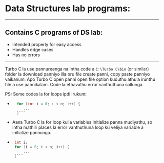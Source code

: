 # Data Structures lab programs:

---

## Contains C programs of DS lab:

  - Intended properly for easy access
  - Handles edge cases
  - Has no errors

---

Turbo C la use pannureenga na intha code a `C:\Turbo C\bin` (or similar) folder la download panniyo illa oru file create panni, copy paste panniyo vaikanum. Apo Turbo C open panni open file option kuduthu athula irunthu file a use pannikalam. Code la ethavathu error vanthuthuna sollunga.

PS: Some codes la for loops ipdi irukum:

 - ```c 
	 for (int i = 0; i < n; i++) {
	 	...
	 }```

 - Aana Turbo C la for loop kulla variables initialize panna mudiyathu, so intha mathiri places la error vanthuthuna loop ku veliya variable a initialize pannunga.

 - ```c
    int i;
    for (i = 0; i < n; i++) {
    	...
    }```